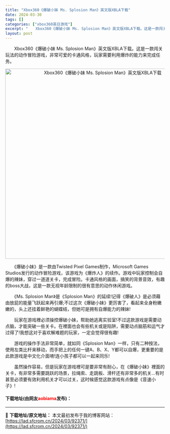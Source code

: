 ```yaml
---
title: "Xbox360《爆破小妹 Ms. Splosion Man》英文版XBLA下载"
date: 2024-03-30
tags: []
categories: ["xbox360英日游戏"]
excerpt: "　　Xbox360《爆破小妹 Ms. Splosion Man》英文版XBLA下载。这是一款闯关玩法的动作冒险游戏，非常可爱的卡通风格，玩家需要利用爆炸的能力来完成任务。 　　《爆破小妹》是一款由Twisted Pixel Games制作，Microsoft Games Studios发行的动作冒险&hellip;"
layout: post
---
```


 <p>　　Xbox360《爆破小妹 Ms. Splosion Man》英文版XBLA下载。这是一款闯关玩法的动作冒险游戏，非常可爱的卡通风格，玩家需要利用爆炸的能力来完成任务。</p> <p align="center"><img align="" border="0" src="https://lad.sfcrom.cn/wp-content/uploads/2024/03/20240330_6607e1dfd7652.jpg" width="600" alt="Xbox360《爆破小妹 Ms. Splosion Man》英文版XBLA下载" /></p> <p>　　《爆破小妹》是一款由Twisted Pixel Games制作，Microsoft Games Studios发行的动作冒险游戏，该游戏为《爆炸人》的续作。游戏中玩家控制会自爆的辣妹，穿过一道道关卡，完成冒险。卡通风格的画面，搞笑的背景音效，有趣的boss大战，这是一款无视年龄限制的很有意思的动作休闲游戏。</p> <p>　　《Ms. Splosion Man》是《Splosion Man》的延续!记得《爆破人》是必须藉由放屁的能量飞跃起来再引爆;不过这次《爆破小妹》更厉害了，看起来全身粉嫩嫩的，头上还挂着鲜艳的蝴蝶结，但她可是拥有自爆能力的辣妹!</p> <p>　　玩家在游戏裡必须操控爆破小妹，帮助她逃离实验室!不过这款游戏是需要动点脑，才能突破一些关卡。在裡面也会有些机关或是陷阱，需要动点脑筋和运气才过得了!我想这对于喜欢解难题的玩家，一定会觉得很有趣!</p> <p>　　游戏的操作手法非常简单，就如同《Splosion Man》一样，只有二种按法，使用左类比杆来移动，而手把上的任何一键A、B、X、Y都可以自爆，更重要的是此款游戏是中文化介面唷!连小孩子都可以一起来同乐!</p> <p>　　虽然操作容易，但是玩家在游戏裡可是要非常有耐心，在《爆破小妹》裡面的关卡，有非常多需要跳跃的场景，拉绳索、走跳板、滑杆还有非常多的机关...有时甚至必须要有效利用机关才可以过关，这时候感觉这款游戏有点像是《音速小子》!</p> <p><h4>下载地址(由网友<font color="red">aobiama</font>发布)：</h4></p> 

---
📖 **下载地址/原文地址：** 本文最初发布于我的博客网站：[https://lad.sfcrom.cn/2024/03/92371/](https://lad.sfcrom.cn/2024/03/92371/)
